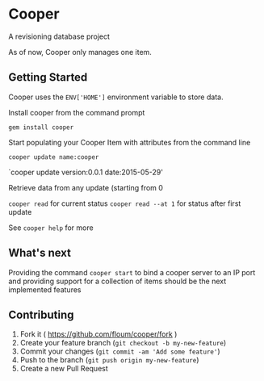 # Cooper

A revisioning database project

As of now, Cooper only manages one item.

## Getting Started

Cooper uses the `ENV['HOME']` environment variable to store data.

Install cooper from the command prompt

  `gem install cooper`
    
Start populating your Cooper Item with attributes from the command line

  `cooper update name:cooper`

  `cooper update version:0.0.1 date:2015-05-29'

Retrieve data from any update (starting from 0

  `cooper read` for current status
  `cooper read --at 1` for status after first update

See `cooper help` for more

## What's next
  
Providing the command `cooper start` to bind a cooper server to an IP port and providing support for a collection of items should be the next implemented features

## Contributing

1. Fork it ( https://github.com/floum/cooper/fork )
2. Create your feature branch (`git checkout -b my-new-feature`)
3. Commit your changes (`git commit -am 'Add some feature'`)
4. Push to the branch (`git push origin my-new-feature`)
5. Create a new Pull Request
